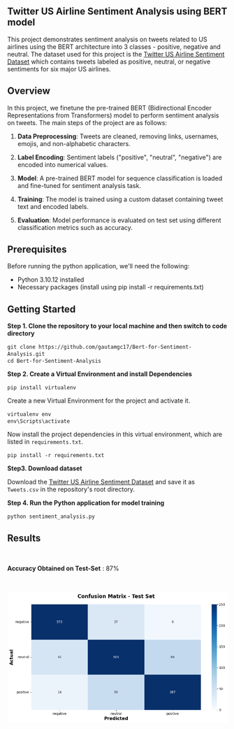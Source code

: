 ## Twitter US Airline Sentiment Analysis using BERT model

This project demonstrates sentiment analysis on tweets related to US airlines using the BERT architecture into 3 classes - positive, negative and neutral. The dataset used for this project is the [Twitter US Airline Sentiment Dataset](https://www.kaggle.com/crowdflower/twitter-airline-sentiment) which contains tweets labeled as positive, neutral, or negative sentiments for six major US airlines.


## Overview

In this project, we finetune the pre-trained BERT (Bidirectional Encoder Representations from Transformers) model to perform sentiment analysis on tweets. The main steps of the project are as follows:

1. **Data Preprocessing**: Tweets are cleaned, removing links, usernames, emojis, and non-alphabetic characters.

2. **Label Encoding**: Sentiment labels ("positive", "neutral", "negative") are encoded into numerical values.

3. **Model**: A pre-trained BERT model for sequence classification is loaded and fine-tuned for sentiment analysis task.

4. **Training**: The model is trained using a custom dataset containing tweet text and encoded labels.

5. **Evaluation**: Model performance is evaluated on test set using different classification metrics such as accuracy.


## Prerequisites

Before running the python application, we'll need the following:

- Python 3.10.12 installed
- Necessary packages (install using pip install -r requirements.txt)


## Getting Started

**Step 1. Clone the repository to your local machine and then switch to code directory**

```
git clone https://github.com/gautamgc17/Bert-for-Sentiment-Analysis.git
cd Bert-for-Sentiment-Analysis
```

**Step 2. Create a Virtual Environment and install Dependencies**

```
pip install virtualenv
```

Create a new Virtual Environment for the project and activate it.

```
virtualenv env
env\Scripts\activate
```
Now install the project dependencies in this virtual environment, which are listed in `requirements.txt`.

```
pip install -r requirements.txt
```

**Step3. Download dataset**

Download the [Twitter US Airline Sentiment Dataset](https://www.kaggle.com/crowdflower/twitter-airline-sentiment) and save it as `Tweets.csv` in the repository's root directory.


**Step 4. Run the Python application for model training**

```
python sentiment_analysis.py
```

## Results

<br>

**Accuracy Obtained on Test-Set** : 87%

<br>


![confusion_matrix](https://github.com/gautamgc17/Bert-for-Sentiment-Analysis/blob/fa9635c44d55be4e0c1365c93a90505f76fdd792/confusion_matrix.png)

